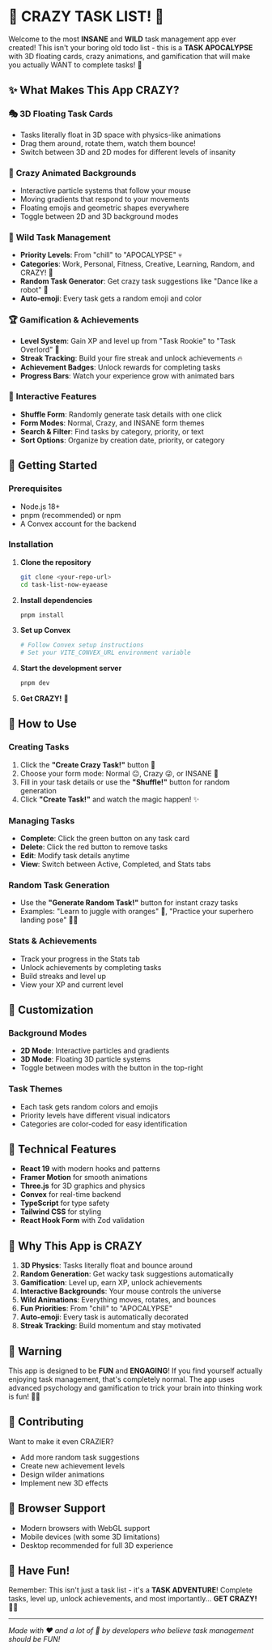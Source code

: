 # 🎪 CRAZY TASK LIST! 🎪

Welcome to the most **INSANE** and **WILD** task management app ever created! This isn't your boring old todo list - this is a **TASK APOCALYPSE** with 3D floating cards, crazy animations, and gamification that will make you actually WANT to complete tasks! 🚀

## ✨ What Makes This App CRAZY?

### 🎭 **3D Floating Task Cards**
- Tasks literally float in 3D space with physics-like animations
- Drag them around, rotate them, watch them bounce!
- Switch between 3D and 2D modes for different levels of insanity

### 🎨 **Crazy Animated Backgrounds**
- Interactive particle systems that follow your mouse
- Moving gradients that respond to your movements
- Floating emojis and geometric shapes everywhere
- Toggle between 2D and 3D background modes

### 🎯 **Wild Task Management**
- **Priority Levels**: From "chill" to "APOCALYPSE" 💀
- **Categories**: Work, Personal, Fitness, Creative, Learning, Random, and CRAZY! 🎪
- **Random Task Generator**: Get crazy task suggestions like "Dance like a robot" 🤖
- **Auto-emoji**: Every task gets a random emoji and color

### 🏆 **Gamification & Achievements**
- **Level System**: Gain XP and level up from "Task Rookie" to "Task Overlord" 👑
- **Streak Tracking**: Build your fire streak and unlock achievements 🔥
- **Achievement Badges**: Unlock rewards for completing tasks
- **Progress Bars**: Watch your experience grow with animated bars

### 🎪 **Interactive Features**
- **Shuffle Form**: Randomly generate task details with one click
- **Form Modes**: Normal, Crazy, and INSANE form themes
- **Search & Filter**: Find tasks by category, priority, or text
- **Sort Options**: Organize by creation date, priority, or category

## 🚀 Getting Started

### Prerequisites
- Node.js 18+ 
- pnpm (recommended) or npm
- A Convex account for the backend

### Installation

1. **Clone the repository**
   ```bash
   git clone <your-repo-url>
   cd task-list-now-eyaease
   ```

2. **Install dependencies**
   ```bash
   pnpm install
   ```

3. **Set up Convex**
   ```bash
   # Follow Convex setup instructions
   # Set your VITE_CONVEX_URL environment variable
   ```

4. **Start the development server**
   ```bash
   pnpm dev
   ```

5. **Get CRAZY!** 🎉

## 🎯 How to Use

### Creating Tasks
1. Click the **"Create Crazy Task!"** button 🎉
2. Choose your form mode: Normal 😐, Crazy 😜, or INSANE 🤪
3. Fill in your task details or use the **"Shuffle!"** button for random generation
4. Click **"Create Task!"** and watch the magic happen! ✨

### Managing Tasks
- **Complete**: Click the green button on any task card
- **Delete**: Click the red button to remove tasks
- **Edit**: Modify task details anytime
- **View**: Switch between Active, Completed, and Stats tabs

### Random Task Generation
- Use the **"Generate Random Task!"** button for instant crazy tasks
- Examples: "Learn to juggle with oranges" 🍊, "Practice your superhero landing pose" 🦸‍♂️

### Stats & Achievements
- Track your progress in the Stats tab
- Unlock achievements by completing tasks
- Build streaks and level up
- View your XP and current level

## 🎨 Customization

### Background Modes
- **2D Mode**: Interactive particles and gradients
- **3D Mode**: Floating 3D particle systems
- Toggle between modes with the button in the top-right

### Task Themes
- Each task gets random colors and emojis
- Priority levels have different visual indicators
- Categories are color-coded for easy identification

## 🔧 Technical Features

- **React 19** with modern hooks and patterns
- **Framer Motion** for smooth animations
- **Three.js** for 3D graphics and physics
- **Convex** for real-time backend
- **TypeScript** for type safety
- **Tailwind CSS** for styling
- **React Hook Form** with Zod validation

## 🎪 Why This App is CRAZY

1. **3D Physics**: Tasks literally float and bounce around
2. **Random Generation**: Get wacky task suggestions automatically
3. **Gamification**: Level up, earn XP, unlock achievements
4. **Interactive Backgrounds**: Your mouse controls the universe
5. **Wild Animations**: Everything moves, rotates, and bounces
6. **Fun Priorities**: From "chill" to "APOCALYPSE"
7. **Auto-emoji**: Every task is automatically decorated
8. **Streak Tracking**: Build momentum and stay motivated

## 🚨 Warning

This app is designed to be **FUN** and **ENGAGING**! If you find yourself actually enjoying task management, that's completely normal. The app uses advanced psychology and gamification to trick your brain into thinking work is fun! 🧠✨

## 🤝 Contributing

Want to make it even CRAZIER? 
- Add more random task suggestions
- Create new achievement levels
- Design wilder animations
- Implement new 3D effects

## 📱 Browser Support

- Modern browsers with WebGL support
- Mobile devices (with some 3D limitations)
- Desktop recommended for full 3D experience

## 🎉 Have Fun!

Remember: This isn't just a task list - it's a **TASK ADVENTURE**! Complete tasks, level up, unlock achievements, and most importantly... **GET CRAZY!** 🎪🚀

---

*Made with ❤️ and a lot of 🎪 by developers who believe task management should be FUN!*
